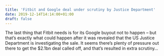 ```yaml
---
title: 'Fitbit and Google deal under scrutiny by Justice Department'
date: 2019-12-14T14:14:00+01:00
draft: false
---
```


The last thing that Fitbit needs is for its Google buyout not to happen – but that’s exactly what could happen after it was revealed that the US Justice Department is investigating the sale. It seems there’s plenty of pressure out there to get the $2.1bn deal called off, and that’s resulted in extra scrutiny…